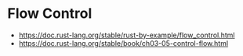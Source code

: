# Flow Control

- https://doc.rust-lang.org/stable/rust-by-example/flow_control.html
- https://doc.rust-lang.org/stable/book/ch03-05-control-flow.html
